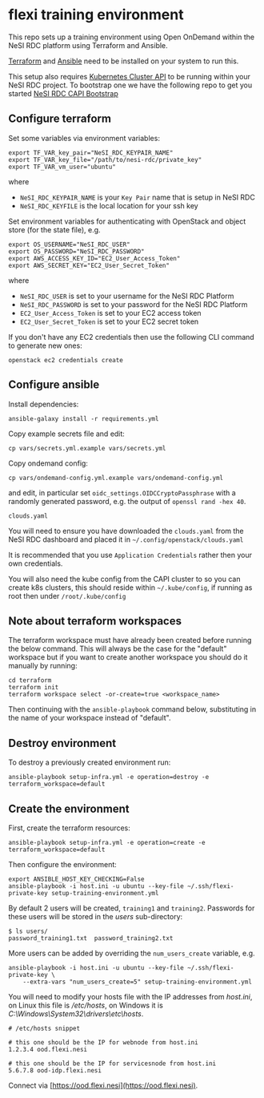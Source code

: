 # flexi training environment

This repo sets up a training environment using Open OnDemand within the NeSI RDC platform using Terraform and Ansible.

[Terraform](https://developer.hashicorp.com/terraform/tutorials/aws-get-started/install-cli) and
[Ansible](https://www.ansible.com/) need to be installed on your system to run this.

This setup also requires [Kubernetes Cluster API](https://cluster-api.sigs.k8s.io/) to be running within your NeSI RDC project. To bootstrap one we have the following repo to get you started [NeSI RDC CAPI Bootstrap](https://github.com/nesi/nesi.rdc.kind-bootstrap-capi)

## Configure terraform

Set some variables via environment variables:

```
export TF_VAR_key_pair="NeSI_RDC_KEYPAIR_NAME"
export TF_VAR_key_file="/path/to/nesi-rdc/private_key"
export TF_VAR_vm_user="ubuntu"
```

where

- `NeSI_RDC_KEYPAIR_NAME` is your `Key Pair` name that is setup in NeSI RDC
- `NeSI_RDC_KEYFILE` is the local location for your ssh key

Set environment variables for authenticating with OpenStack and object store (for the state file), e.g.

```
export OS_USERNAME="NeSI_RDC_USER"
export OS_PASSWORD="NeSI_RDC_PASSWORD"
export AWS_ACCESS_KEY_ID="EC2_User_Access_Token"
export AWS_SECRET_KEY="EC2_User_Secret_Token"
```

where

- `NeSI_RDC_USER` is set to your username for the NeSI RDC Platform
- `NeSI_RDC_PASSWORD` is set to your password for the NeSI RDC Platform
- `EC2_User_Access_Token` is set to your EC2 access token
- `EC2_User_Secret_Token` is set to your EC2 secret token

If you don't have any EC2 credentials then use the following CLI command to generate new ones:

```
openstack ec2 credentials create
```

## Configure ansible

Install dependencies:

```
ansible-galaxy install -r requirements.yml
```

Copy example secrets file and edit:

```
cp vars/secrets.yml.example vars/secrets.yml
```

Copy ondemand config:

```
cp vars/ondemand-config.yml.example vars/ondemand-config.yml
```

and edit, in particular set `oidc_settings.OIDCCryptoPassphrase` with a randomly
generated password, e.g. the output of `openssl rand -hex 40`.

`clouds.yaml`

You will need to ensure you have downloaded the `clouds.yaml` from the NeSI RDC dashboard and placed it in `~/.config/openstack/clouds.yaml`

It is recommended that you use `Application Credentials` rather then your own credentials.

You will also need the kube config from the CAPI cluster to so you can create k8s clusters, this should reside within `~/.kube/config`, if running as root then under `/root/.kube/config`

## Note about terraform workspaces

The terraform workspace must have already been created before running the below command.
This will always be the case for the "default" workspace but if you want to create another
workspace you should do it manually by running:

```
cd terraform
terraform init
terraform workspace select -or-create=true <workspace_name>
```

Then continuing with the `ansible-playbook` command below, substituting in the name
of your workspace instead of "default".

## Destroy environment

To destroy a previously created environment run:

```
ansible-playbook setup-infra.yml -e operation=destroy -e terraform_workspace=default
```

## Create the environment

First, create the terraform resources:

```
ansible-playbook setup-infra.yml -e operation=create -e terraform_workspace=default
```

Then configure the environment:

```
export ANSIBLE_HOST_KEY_CHECKING=False
ansible-playbook -i host.ini -u ubuntu --key-file ~/.ssh/flexi-private-key setup-training-environment.yml
```

By default 2 users will be created, `training1` and `training2`. Passwords for these users will be
stored in the *users* sub-directory:

```
$ ls users/
password_training1.txt  password_training2.txt
```

More users can be added by overriding the `num_users_create` variable, e.g.

```
ansible-playbook -i host.ini -u ubuntu --key-file ~/.ssh/flexi-private-key \
    --extra-vars "num_users_create=5" setup-training-environment.yml
```

You will need to modify your hosts file with the IP addresses from *host.ini*, on Linux this file is
*/etc/hosts*, on Windows it is *C:\Windows\System32\drivers\etc\hosts*.

```
# /etc/hosts snippet

# this one should be the IP for webnode from host.ini
1.2.3.4 ood.flexi.nesi

# this one should be the IP for servicesnode from host.ini
5.6.7.8 ood-idp.flexi.nesi
```

Connect via [https://ood.flexi.nesi](https://ood.flexi.nesi).
